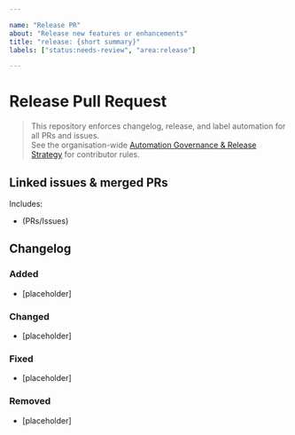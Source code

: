```yaml
---

name: "Release PR"  
about: "Release new features or enhancements"  
title: "release: {short summary}"  
labels: ["status:needs-review", "area:release"]  

---
```


# Release Pull Request

> This repository enforces changelog, release, and label automation for all PRs and issues.  
> See the organisation-wide [Automation Governance & Release Strategy](https://github.com/lightspeedwp/.github/blob/main/AUTOMATION_GOVERNANCE.md) for contributor rules.

## Linked issues & merged PRs

<!--
List all issues and PRs included in this release (e.g. closes #123, includes #456).
-->

Includes:

- (PRs/Issues)

## Changelog

<!--
Required for release automation.
Format: Keep a Changelog.
Categories: Added, Changed, Fixed, Removed.
User-facing notes only. Internal-only PRs (rare) may use the `skip-changelog` label.
Example:
### Added
- New VAT support for EU regions.
### Fixed
- Corrected shipping fee rounding. (Fixes #789)
-->

### Added

- [placeholder]

### Changed

- [placeholder]

### Fixed

- [placeholder]

### Removed

- [placeholder]

<!--
If no user-facing changelog entry is needed, apply the skip-changelog label to this PR.
-->
